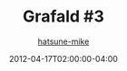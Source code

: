 ---
title: "Grafald #3"
type: "image"
date: 2012-04-17T02:00:00-04:00
draft: false
categories:
- comics
- collaborations
tags:
- grafald
image_path: "/projects/grafald/comics/img/2012/3.png"
alt_text: ""
is_subpage: true
author: "[hatsune-mike](https://cohost.org/hatsune-mike)"
---